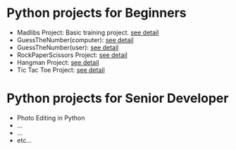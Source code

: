 # Python projects for Beginners
- Madlibs Project: Basic training project. [see detail](https://github.com/williamvietnam/python/tree/main/python-core/Madlibs)
- GuessTheNumber(computer): [see detail](https://github.com/williamvietnam/python/tree/main/python-core/GuessTheNumber(computer))
- GuessTheNumber(user): [see detail](https://github.com/williamvietnam/python/tree/main/python-core/GuessTheNumber(user))
- RockPaperScissors Project: [see detail](https://github.com/williamvietnam/python/tree/main/python-core/RockPaperScissors)
- Hangman Project: [see detail](https://github.com/williamvietnam/python/tree/main/python-core/Hangman)
- Tic Tac Toe Project: [see detail](https://github.com/williamvietnam/python/tree/main/python-core/TicTacToe)

# Python projects for Senior Developer
- Photo Editing in Python
- ...
- ...
- etc...